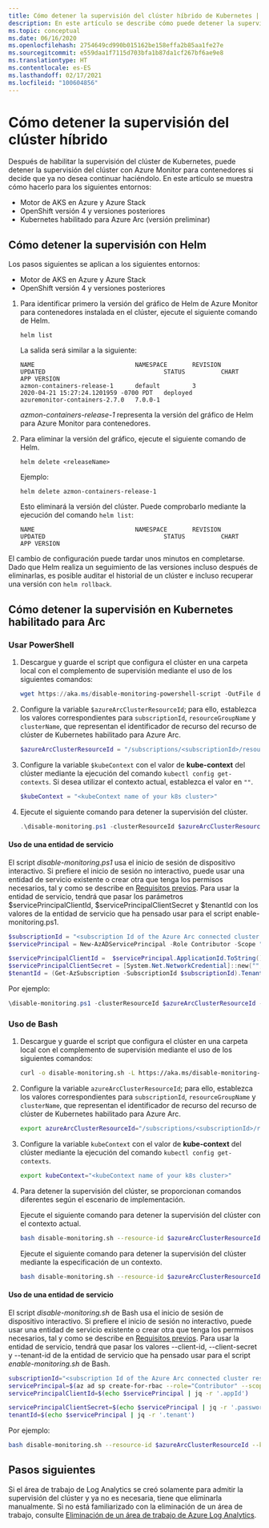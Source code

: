 ```yaml
---
title: Cómo detener la supervisión del clúster híbrido de Kubernetes | Microsoft Docs
description: En este artículo se describe cómo puede detener la supervisión del clúster híbrido de Kubernetes con Azure Monitor para contenedores.
ms.topic: conceptual
ms.date: 06/16/2020
ms.openlocfilehash: 2754649cd990b015162be158effa2b85aa1fe27e
ms.sourcegitcommit: e559daa1f7115d703bfa1b87da1cf267bf6ae9e8
ms.translationtype: HT
ms.contentlocale: es-ES
ms.lasthandoff: 02/17/2021
ms.locfileid: "100604856"
---
```

# <a name="how-to-stop-monitoring-your-hybrid-cluster"></a>Cómo detener la supervisión del clúster híbrido

Después de habilitar la supervisión del clúster de Kubernetes, puede detener la supervisión del clúster con Azure Monitor para contenedores si decide que ya no desea continuar haciéndolo. En este artículo se muestra cómo hacerlo para los siguientes entornos:

- Motor de AKS en Azure y Azure Stack
- OpenShift versión 4 y versiones posteriores
- Kubernetes habilitado para Azure Arc (versión preliminar)

## <a name="how-to-stop-monitoring-using-helm"></a>Cómo detener la supervisión con Helm

Los pasos siguientes se aplican a los siguientes entornos:

- Motor de AKS en Azure y Azure Stack
- OpenShift versión 4 y versiones posteriores

1. Para identificar primero la versión del gráfico de Helm de Azure Monitor para contenedores instalada en el clúster, ejecute el siguiente comando de Helm.

    ```
    helm list
    ```

    La salida será similar a la siguiente:

    ```
    NAME                            NAMESPACE       REVISION        UPDATED                                 STATUS          CHART                           APP VERSION
    azmon-containers-release-1      default         3               2020-04-21 15:27:24.1201959 -0700 PDT   deployed        azuremonitor-containers-2.7.0   7.0.0-1
    ```

    *azmon-containers-release-1* representa la versión del gráfico de Helm para Azure Monitor para contenedores.

2. Para eliminar la versión del gráfico, ejecute el siguiente comando de Helm.

    `helm delete <releaseName>`

    Ejemplo:

    `helm delete azmon-containers-release-1`

    Esto eliminará la versión del clúster. Puede comprobarlo mediante la ejecución del comando `helm list`:

    ```
    NAME                            NAMESPACE       REVISION        UPDATED                                 STATUS          CHART                           APP VERSION
    ```

El cambio de configuración puede tardar unos minutos en completarse. Dado que Helm realiza un seguimiento de las versiones incluso después de eliminarlas, es posible auditar el historial de un clúster e incluso recuperar una versión con `helm rollback`.

## <a name="how-to-stop-monitoring-on-arc-enabled-kubernetes"></a>Cómo detener la supervisión en Kubernetes habilitado para Arc

### <a name="using-powershell"></a>Usar PowerShell

1. Descargue y guarde el script que configura el clúster en una carpeta local con el complemento de supervisión mediante el uso de los siguientes comandos:

    ```powershell
    wget https://aka.ms/disable-monitoring-powershell-script -OutFile disable-monitoring.ps1
    ```

2. Configure la variable `$azureArcClusterResourceId`; para ello, establezca los valores correspondientes para `subscriptionId`, `resourceGroupName` y `clusterName`, que representan el identificador de recurso del recurso de clúster de Kubernetes habilitado para Azure Arc.

    ```powershell
    $azureArcClusterResourceId = "/subscriptions/<subscriptionId>/resourceGroups/<resourceGroupName>/providers/Microsoft.Kubernetes/connectedClusters/<clusterName>"
    ```

3. Configure la variable `$kubeContext` con el valor de **kube-context** del clúster mediante la ejecución del comando `kubectl config get-contexts`. Si desea utilizar el contexto actual, establezca el valor en `""`.

    ```powershell
    $kubeContext = "<kubeContext name of your k8s cluster>"
    ```

4. Ejecute el siguiente comando para detener la supervisión del clúster.

    ```powershell
    .\disable-monitoring.ps1 -clusterResourceId $azureArcClusterResourceId -kubeContext $kubeContext
    ```

#### <a name="using-service-principal"></a>Uso de una entidad de servicio
El script *disable-monitoring.ps1* usa el inicio de sesión de dispositivo interactivo. Si prefiere el inicio de sesión no interactivo, puede usar una entidad de servicio existente o crear otra que tenga los permisos necesarios, tal y como se describe en [Requisitos previos](container-insights-enable-arc-enabled-clusters.md#prerequisites). Para usar la entidad de servicio, tendrá que pasar los parámetros $servicePrincipalClientId, $servicePrincipalClientSecret y $tenantId con los valores de la entidad de servicio que ha pensado usar para el script enable-monitoring.ps1.

```powershell
$subscriptionId = "<subscription Id of the Azure Arc connected cluster resource>"
$servicePrincipal = New-AzADServicePrincipal -Role Contributor -Scope "/subscriptions/$subscriptionId"

$servicePrincipalClientId =  $servicePrincipal.ApplicationId.ToString()
$servicePrincipalClientSecret = [System.Net.NetworkCredential]::new("", $servicePrincipal.Secret).Password
$tenantId = (Get-AzSubscription -SubscriptionId $subscriptionId).TenantId
```

Por ejemplo:

```powershell
\disable-monitoring.ps1 -clusterResourceId $azureArcClusterResourceId -kubeContext $kubeContext -servicePrincipalClientId $servicePrincipalClientId -servicePrincipalClientSecret $servicePrincipalClientSecret -tenantId $tenantId
```


### <a name="using-bash"></a>Uso de Bash

1. Descargue y guarde el script que configura el clúster en una carpeta local con el complemento de supervisión mediante el uso de los siguientes comandos:

    ```bash
    curl -o disable-monitoring.sh -L https://aka.ms/disable-monitoring-bash-script
    ```

2. Configure la variable `azureArcClusterResourceId`; para ello, establezca los valores correspondientes para `subscriptionId`, `resourceGroupName` y `clusterName`, que representan el identificador de recurso del recurso de clúster de Kubernetes habilitado para Azure Arc.

    ```bash
    export azureArcClusterResourceId="/subscriptions/<subscriptionId>/resourceGroups/<resourceGroupName>/providers/Microsoft.Kubernetes/connectedClusters/<clusterName>"
    ```

3. Configure la variable `kubeContext` con el valor de **kube-context** del clúster mediante la ejecución del comando `kubectl config get-contexts`.

    ```bash
    export kubeContext="<kubeContext name of your k8s cluster>"
    ```

4. Para detener la supervisión del clúster, se proporcionan comandos diferentes según el escenario de implementación.

    Ejecute el siguiente comando para detener la supervisión del clúster con el contexto actual.

    ```bash
    bash disable-monitoring.sh --resource-id $azureArcClusterResourceId
    ```

    Ejecute el siguiente comando para detener la supervisión del clúster mediante la especificación de un contexto.

    ```bash
    bash disable-monitoring.sh --resource-id $azureArcClusterResourceId --kube-context $kubeContext
    ```

#### <a name="using-service-principal"></a>Uso de una entidad de servicio
El script *disable-monitoring.sh* de Bash usa el inicio de sesión de dispositivo interactivo. Si prefiere el inicio de sesión no interactivo, puede usar una entidad de servicio existente o crear otra que tenga los permisos necesarios, tal y como se describe en [Requisitos previos](container-insights-enable-arc-enabled-clusters.md#prerequisites). Para usar la entidad de servicio, tendrá que pasar los valores --client-id, --client-secret y --tenant-id de la entidad de servicio que ha pensado usar para el script *enable-monitoring.sh* de Bash.

```bash
subscriptionId="<subscription Id of the Azure Arc connected cluster resource>"
servicePrincipal=$(az ad sp create-for-rbac --role="Contributor" --scopes="/subscriptions/${subscriptionId}")
servicePrincipalClientId=$(echo $servicePrincipal | jq -r '.appId')

servicePrincipalClientSecret=$(echo $servicePrincipal | jq -r '.password')
tenantId=$(echo $servicePrincipal | jq -r '.tenant')
```

Por ejemplo:

```bash
bash disable-monitoring.sh --resource-id $azureArcClusterResourceId --kube-context $kubeContext --client-id $servicePrincipalClientId --client-secret $servicePrincipalClientSecret  --tenant-id $tenantId
```

## <a name="next-steps"></a>Pasos siguientes

Si el área de trabajo de Log Analytics se creó solamente para admitir la supervisión del clúster y ya no es necesaria, tiene que eliminarla manualmente. Si no está familiarizado con la eliminación de un área de trabajo, consulte [Eliminación de un área de trabajo de Azure Log Analytics](../platform/delete-workspace.md).
